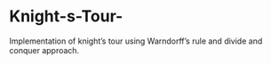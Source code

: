 # Knight-s-Tour-
Implementation of knight’s tour using Warndorff’s rule and divide and conquer approach.
